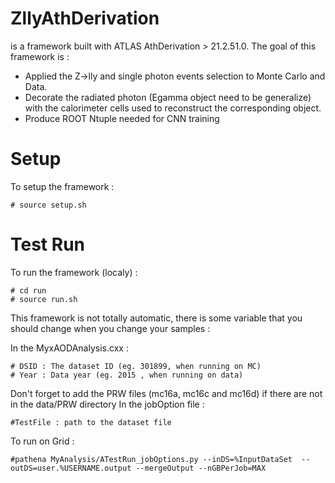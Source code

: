 
# ZllyAthDerivation
is a framework built with ATLAS AthDerivation > 21.2.51.0.
The goal of this framework is : 
- Applied the Z->lly and single photon events selection to Monte Carlo and Data.  
- Decorate the radiated photon (Egamma object need to be generalize) with the calorimeter cells used to reconstruct the corresponding object.
- Produce ROOT Ntuple needed for CNN training
                                
# Setup 

To setup the framework :

    # source setup.sh

# Test Run 

To run the framework (localy) :

    # cd run 
    # source run.sh
    
This framework is not totally automatic, there is some variable that you should change when you change your samples :

In the MyxAODAnalysis.cxx :

    # DSID : The dataset ID (eg. 301899, when running on MC)
    # Year : Data year (eg. 2015 , when running on data)
Don't forget to add the PRW files (mc16a, mc16c and mc16d) if there are not in the data/PRW directory 
In the jobOption file :

    #TestFile : path to the dataset file
    
To run on Grid : 

    #pathena MyAnalysis/ATestRun_jobOptions.py --inDS=%InputDataSet  --outDS=user.%USERNAME.output --mergeOutput --nGBPerJob=MAX
